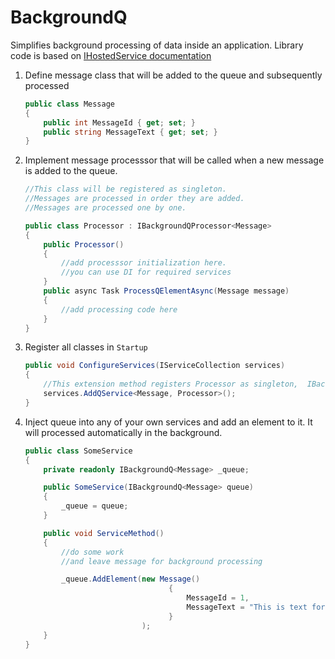 # BackgroundQ

Simplifies background processing of data inside an application.
Library code is based on [IHostedService documentation](https://docs.microsoft.com/en-us/dotnet/architecture/microservices/multi-container-microservice-net-applications/background-tasks-with-ihostedservice)

1. Define message class that will be added to the queue and subsequently processed

    ```c#
    public class Message
    {
        public int MessageId { get; set; }
        public string MessageText { get; set; }
    }
    ```
 
1. Implement message processsor that will be called when a new message is added to the queue.
    ```c#
    //This class will be registered as singleton.
    //Messages are processed in order they are added.
    //Messages are processed one by one.

    public class Processor : IBackgroundQProcessor<Message>
    {
        public Processor()
        {
            //add processsor initialization here.
            //you can use DI for required services
        }
        public async Task ProcessQElementAsync(Message message)
        {
            //add processing code here            
        }
    }
    ```
1. Register all classes in ```Startup```
    ```c#
    public void ConfigureServices(IServiceCollection services)
    {
        //This extension method registers Processor as singleton,  IBackgroundQ<Message> as singleton and a HostedService released by the queue when message is added.
        services.AddQService<Message, Processor>();
    }
    ```
1. Inject queue into any of your own services and add an element to it. It will processed automatically in the background.
    ```c#
    public class SomeService
    {
        private readonly IBackgroundQ<Message> _queue;

        public SomeService(IBackgroundQ<Message> queue)
        {
            _queue = queue;
        }

        public void ServiceMethod()
        {
            //do some work
            //and leave message for background processing

            _queue.AddElement(new Message()
                                    {
                                        MessageId = 1,
                                        MessageText = "This is text for message 1"
                                    }
                              );
        }
    }
    ```
